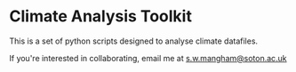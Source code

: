 # Climate Analysis Toolkit

This is a set of python scripts designed to analyse climate datafiles.

If you're interested in collaborating, email me at s.w.mangham@soton.ac.uk
